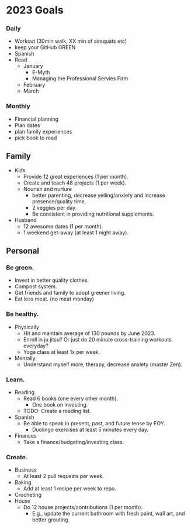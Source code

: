 # 2023 Goals

### Daily

* Workout (30min walk, XX min of airsquats etc)
* keep your GitHub GREEN
* Spanish
* Read 
  * January
    * E-Myth
    * Managing the Professional Servies Firm
  * February
  * March

### Monthly

* Financial planning
* Plan dates
* plan family experiences
* pick book to read

## Family

* Kids
  * Provide 12 great experiences (1 per month).
  * Create and teach 48 projects (1 per week).
  * Nourish and nurture 
    * better parenting, decrease yelling/anxiety and increase presence/quality time.
    * 2 veggies per day.
    * Be consistent in providing nutritional supplements.
* Husband
  * 12 awesome dates (1 per month).
  * 1 weekend get-away (at least 1 night away).

## Personal

### Be green.

* Invest in better quality clothes.
* Compost system.
* Get friends and family to adopt greener living.
* Eat less meat. (no meat monday)

### Be healthy. 

* Physically
  * Hit and maintain average of 130 pounds by June 2023. 
  * Enroll in ju jitsu? Or just do 20 minute cross-training workouts everyday?
  * Yoga class at least 1x per week.
* Mentally.
  * Understand myself more, therapy, decrease anxiety (master Zen).

### Learn.

* Reading
  * Read 6 books (one every other month).
    * One book on investing.
  * TODO: Create a reading list.
* Spanish
  * Be able to speak in present, past, and future tense by EOY.
    * Duolingo exercises at least 5 minutes every day.
* Finances
  * Take a finance/budgeting/investing class.

### Create. 

* Business
  * At least 2 pull requests per week.
* Baking
  * Add at least 1 recipe per week to repo.
* Crocheting
* House
  * Do 12 house projects/contributions (1 per month).
    * E.g., update the current bathroom with fresh paint, wall art, and better grouting.

